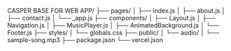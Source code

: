 CASPER BASE FOR WEB APP/
├── pages/
│   ├── index.js
│   ├── about.js
│   ├── contact.js
│   └── _app.js
├── components/
│   ├── Layout.js
│   ├── Navigation.js
│   ├── MusicPlayer.js
│   ├── AnimatedBackground.js
│   └── Footer.js
├── styles/
│   └── globals.css
├── public/
│   └── audio/
│       └── sample-song.mp3
├── package.json
└── vercel.json
